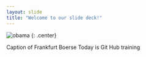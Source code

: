 ```yaml
---
layout: slide
title: "Welcome to our slide deck!"
---
```


![obama](https://cloud.githubusercontent.com/assets/16547949/25400972/4de67090-29c2-11e7-96a6-8631407b6e4f.jpg)
{: .center}

Caption of Frankfurt Boerse
Today is Git Hub training
